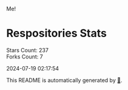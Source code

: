 Me!

# Respositories Stats
Stars Count: 237  
Forks Count: 7

2024-07-19 02:17:54  

This README is automatically generated by [🐰](https://github.com/rnitta/rnitta).
